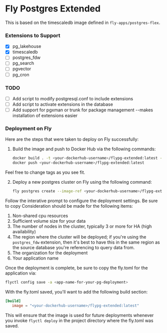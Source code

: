 # Fly Postgres Extended

This is based on the timescaledb image defined in `fly-apps/postgres-flex`.

### Extensions to Support

- [x] pg_lakehouse
- [x] timescaledb
- [ ] postgres_fdw
- [ ] pg_search
- [ ] pgvector
- [ ] pg_cron

### TODO

- [ ] Add script to modify postgresql.conf to include extensions
- [ ] Add script to activate extensions in the database
- [ ] Add support for pgxman or trunk for package management --makes
  installation of extensions easier

### Deployment on Fly

Here are the steps that were taken to deploy on Fly successfully:

1. Build the image and push to Docker Hub via the following commands:

    ```bash
    docker build . -t <your-dockerhub-username>/flypg-extended:latest --platform "linux/amd64" -f extended.Dockerfile
    docker push <your-dockerhub-username>/flypg-extended:latest
    ```

Feel free to change tags as you see fit.

2. Deploy a new postgres cluster on Fly using the following command:

    ```bash
    fly postgres create --image-ref <your-dockerhub-username>/flypg-extended:latest
    ```

Follow the interative prompt to configure the deployment settings. Be sure to
copy Consideration
should be made for the following items:

1. Non-shared cpu resources
2. Sufficient volume size for your data
3. The number of nodes in the cluster, typically 3 or more for HA (high
   availability)
4. The region where the cluster will be deployed; if you're using the
   `postgres_fdw` extension, then it's best to have this in the same region as
   the
   source database you're referencing to query data from.
5. The organization for the deployment
6. Your application name

Once the deployment is complete, be sure to copy the fly.toml for the
application via:

```bash
flyctl config save -a <app-name-for-your-pg-deployment> 
```

With the fly.toml saved, you'll want to add the following build section:

 ```toml
 [build]
    image = "<your-dockerhub-username>/flypg-extended:latest"
 ```

This will ensure that the image is used for future deployments whenever you
invoke `flyctl deploy` in the project directory where the fly.toml was saved.